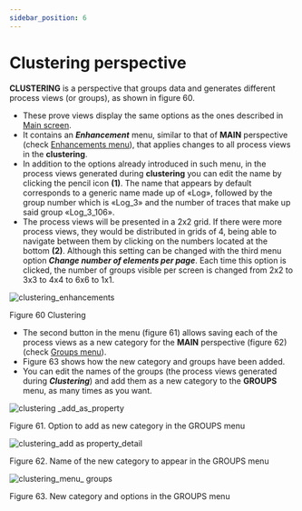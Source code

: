 ```yaml
---
sidebar_position: 6
---
```


# Clustering perspective

**CLUSTERING** is a perspective that groups data and generates different process views (or groups), as shown in figure 60.

*	These prove views display the same options as the ones described in [Main screen](./intro.md).
*	It contains an **_Enhancement_** menu, similar to that of **MAIN** perspective (check [Enhancements menu](./menu/enhancement-menu.md)), that applies changes to all process views in the **clustering**.
*	In addition to the options already introduced in such menu, in the process views generated during **clustering** you can edit the name by clicking the pencil icon **(1)**. The name that appears by default corresponds to a generic name made up of «Log», followed by the group number which is «Log_3» and the number of traces that make up said group «Log_3_106».
*   The process views will be presented in a 2x2 grid. If there were more process views, they would be distributed in grids of 4, being able to navigate between them by clicking on the numbers located at the bottom **(2)**. Although this setting can be changed with the third menu option **_Change number of elements per page_**. Each time this option is clicked, the number of groups visible per screen is changed from 2x2 to 3x3 to 4x4 to 6x6 to 1x1.

![clustering_enhancements](/img/clustering-enhancements-numeros.png "clustering_enhancements")

Figure 60 Clustering

*	The second button in the menu (figure 61) allows saving each of the process views as a new category for the **MAIN** perspective (figure 62) (check [Groups menu](./menu/groups-menu.md)).
*	Figure 63 shows how the new category and groups have been added.
*	You can edit the names of the groups (the process views generated during **_Clustering_**) and add them as a new category to the **GROUPS** menu, as many times as you want.

![clustering _add_as_property](/img/clustering-menu-add-as-property.png "clustering_add_as_property")

Figure 61. Option to add as new category in the GROUPS menu

![clustering_add as property_detail](/img/clustering-add-as-property.png "clustering_add as property_detail")

Figure 62. Name of the new category to appear in the GROUPS menu

![clustering_menu_ groups](/img/clustering-menu-groups.png "clustering_menu_ groups")

Figure 63. New category and options in the GROUPS menu